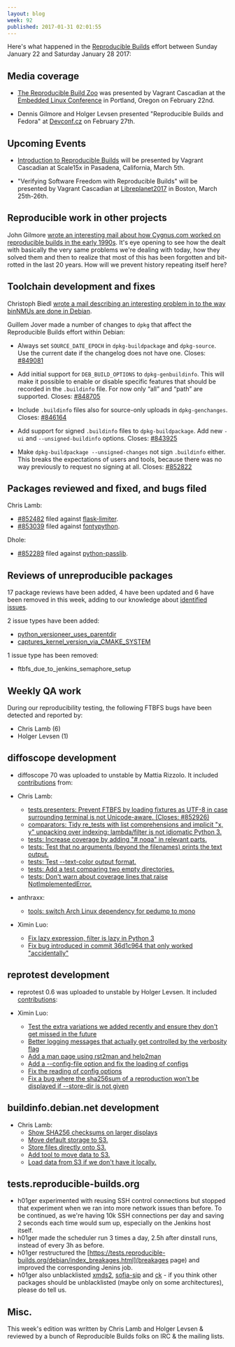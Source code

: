 ```yaml
---
layout: blog
week: 92
published: 2017-01-31 02:01:55
---
```


Here's what happened in the [Reproducible Builds](https://wiki.debian.org/ReproducibleBuilds) effort between Sunday January 22 and Saturday January 28 2017:


Media coverage
--------------

- [The Reproducible Build Zoo](https://openiotelcna2017.sched.com/event/9Iu4/the-reproducible-build-zoo-vagrant-cascadian-aikidev-llc) was presented by Vagrant Cascadian at the [Embedded Linux Conference](http://events.linuxfoundation.org/events/embedded-linux-conference) in Portland, Oregon on February 22nd.

- Dennis Gilmore and Holger Levsen presented "Reproducible Builds and Fedora" at [Devconf.cz](https://devconf.cz/) on February 27th.


Upcoming Events
---------------

- [Introduction to Reproducible Builds](https://www.socallinuxexpo.org/scale/15x/presentations/introduction-reproducible-builds) will be presented by Vagrant Cascadian at Scale15x in Pasadena, California, March 5th.

- "Verifying Software Freedom with Reproducible Builds" will be presented by Vagrant Cascadian at [Libreplanet2017](https://www.libreplanet.org/2017/) in Boston, March 25th-26th.


Reproducible work in other projects
-----------------------------------

John Gilmore [wrote an interesting mail about how Cygnus.com worked on reproducible builds in the early 1990s](https://lists.reproducible-builds.org/pipermail/rb-general/2017-January/000309.html). It's eye opening to see how the dealt with basically the very same problems we're dealing with today, how they solved them and then to realize that most of this has been forgotten and bit-rotted in the last 20 years. How will we prevent history repeating itself here?


Toolchain development and fixes
-------------------------------

Christoph Biedl [wrote a mail describing an interesting problem in to the way binNMUs are done in Debian](https://lists.debian.org/msgid-search/1485611066@msgid.manchmal.in-ulm.de).

Guillem Jover made a number of changes to ``dpkg`` that affect the Reproducible Builds effort within Debian:

- Always set ``SOURCE_DATE_EPOCH`` in ``dpkg-buildpackage`` and ``dpkg-source``. Use the current date if the changelog does not have one. Closes: [#849081](https://bugs.debian.org/849081)

- Add initial support for ``DEB_BUILD_OPTIONS`` to ``dpkg-genbuildinfo``. This will make it possible to enable or disable specific features that should be recorded in the ``.buildinfo`` file. For now only “all” and “path” are supported. Closes: [#848705](https://bugs.debian.org/848705)

- Include ``.buildinfo`` files also for source-only uploads in ``dpkg-genchanges``. Closes: [#846164](https://bugs.debian.org/846164)

- Add support for signed ``.buildinfo`` files to ``dpkg-buildpackage``. Add new ``-ui`` and ``--unsigned-buildinfo`` options. Closes: [#843925](https://bugs.debian.org/843925)

- Make ``dpkg-buildpackage --unsigned-changes`` not sign ``.buildinfo`` either. This breaks the expectations of users and tools, because there was no way previously to request no signing at all. Closes: [#852822](https://bugs.debian.org/852822)


Packages reviewed and fixed, and bugs filed
-------------------------------------------

Chris Lamb:

* [#852482](https://bugs.debian.org/852482) filed against [flask-limiter](https://tracker.debian.org/pkg/flask-limiter).
* [#853039](https://bugs.debian.org/853039) filed against [fontypython](https://tracker.debian.org/pkg/fontypython).

Dhole:

* [#852289](https://bugs.debian.org/852289) filed against [python-passlib](https://tracker.debian.org/pkg/python-passlib).


Reviews of unreproducible packages
----------------------------------

17 package reviews have been added, 4 have been updated and 6 have been removed in this week,
adding to our knowledge about [identified issues](https://tests.reproducible-builds.org/debian/index_issues.html).

2 issue types have been added:

- [python\_versioneer\_uses\_parentdir](https://salsa.debian.org/reproducible-builds/reproducible-notes/commit/b72e3808)
- [captures\_kernel\_version\_via\_CMAKE\_SYSTEM](https://salsa.debian.org/reproducible-builds/reproducible-notes/commit/044f5c57)

1 issue type has been removed:

- ftbfs\_due\_to\_jenkins\_semaphore\_setup


Weekly QA work
--------------

During our reproducibility testing, the following FTBFS bugs have been detected and
reported by:

 - Chris Lamb (6)
 - Holger Levsen (1)


diffoscope development
----------------------

- diffoscope 70 was uploaded to unstable by Mattia Rizzolo. It included [contributions](https://salsa.debian.org/reproducible-builds/diffoscope/commits/debian/70) from:

- Chris Lamb:

  - [tests.presenters: Prevent FTBFS by loading fixtures as UTF-8 in case surrounding terminal is not Unicode-aware. (Closes: #852926)](https://salsa.debian.org/reproducible-builds/diffoscope/commit/ad367a0)
  - [comparators: Tidy re\_tests with list comprehensions and implicit "x, y" unpacking over indexing; lambda/filter is not idiomatic Python 3.](https://salsa.debian.org/reproducible-builds/diffoscope/commit/1e5d30b)
  - [tests: Increase coverage by adding "# noqa" in relevant parts.](https://salsa.debian.org/reproducible-builds/diffoscope/commit/4624a4e)
  - [tests: Test that no arguments (beyond the filenames) prints the text output.](https://salsa.debian.org/reproducible-builds/diffoscope/commit/1525094)
  - [tests: Test --text-color output format.](https://salsa.debian.org/reproducible-builds/diffoscope/commit/6257836)
  - [tests: Add a test comparing two empty directories.](https://salsa.debian.org/reproducible-builds/diffoscope/commit/6a47b06)
  - [tests: Don't warn about coverage lines that raise NotImplementedError.](https://salsa.debian.org/reproducible-builds/diffoscope/commit/6f2bee3)

- anthraxx:
  - [tools: switch Arch Linux dependency for pedump to mono](https://salsa.debian.org/reproducible-builds/diffoscope/commit/6712661)

- Ximin Luo:
  - [Fix lazy expression, filter is lazy in Python 3](https://salsa.debian.org/reproducible-builds/diffoscope/commit/737fc3b)
  - [Fix bug introduced in commit 36d1c964 that only worked "accidentally"](https://salsa.debian.org/reproducible-builds/diffoscope/commit/4366e7b)

reprotest development
---------------------

- reprotest 0.6 was uploaded to unstable by Holger Levsen. It included [contributions](https://salsa.debian.org/reproducible-builds/reprotest/commits/debian/0.6):

- Ximin Luo:
  - [Test the extra variations we added recently and ensure they don't get missed in the future](https://salsa.debian.org/reproducible-builds/reprotest.git/commit/?id=c164fb5)
  - [Better logging messages that actually get controlled by the verbosity flag](https://salsa.debian.org/reproducible-builds/reprotest.git/commit/?id=0da15e2)
  - [Add a man page using rst2man and help2man](https://salsa.debian.org/reproducible-builds/reprotest.git/commit/?id=e73783f)
  - [Add a --config-file option and fix the loading of configs](https://salsa.debian.org/reproducible-builds/reprotest.git/commit/?id=15f243f)
  - [Fix the reading of config options](https://salsa.debian.org/reproducible-builds/reprotest.git/commit/?id=2a0cb81)
  - [Fix a bug where the sha256sum of a reproduction won't be displayed if --store-dir is not given](https://salsa.debian.org/reproducible-builds/reprotest.git/commit/?id=d20ef7b)


buildinfo.debian.net development
--------------------------------

- Chris Lamb:
  - [Show SHA256 checksums on larger displays](https://salsa.debian.org/reproducible-builds/buildinfo.debian.net.git/commit/?id=01bfa8c)
  - [Move default storage to S3.](https://salsa.debian.org/reproducible-builds/buildinfo.debian.net.git/commit/?id=37b8f4d)
  - [Store files directly onto S3.](https://salsa.debian.org/reproducible-builds/buildinfo.debian.net.git/commit/?id=61b04f8)
  - [Add tool to move data to S3.](https://salsa.debian.org/reproducible-builds/buildinfo.debian.net.git/commit/?id=5225391)
  - [Load data from S3 if we don't have it locally.](https://salsa.debian.org/reproducible-builds/buildinfo.debian.net.git/commit/?id=75bc50b)



tests.reproducible-builds.org
-----------------------

- h01ger experimented with reusing SSH control connections but stopped that experiment when we ran into more network issues than before. To be continued, as we're having 10k SSH connections per day and saving 2 seconds each time would sum up, especially on the Jenkins host itself.
- h01ger made the scheduler run 3 times a day, 2.5h after dinstall runs, instead of every 3h as before.
- h01ger restructured the [https://tests.reproducible-builds.org/debian/index_breakages.html](breakages page) and improved the corresponding Jenins job.
- h01ger also unblacklisted [xmds2](https://tracker.debian.org/pkg/xmds2), [sofia-sip](https://tracker.debian.org/pkg/sofia-sip) and [ck](https://tracker.debian.org/pkg/ck) - if you think other packages should be unblacklisted (maybe only on some architectures), please do tell us.

Misc.
-----

This week's edition was written by Chris Lamb and Holger Levsen & reviewed by a bunch of Reproducible Builds folks on IRC & the mailing lists.

